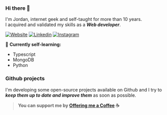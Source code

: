### Hi there 👋 
I'm Jordan, internet geek and self-taught for more than 10 years.<br>
I acquired and validated my skills as a ***Web developer***.

[![Website](https://img.shields.io/badge/Website-efefef?style=for-the-badge)](https://jordnat.dev)
[![Linkedin](https://img.shields.io/badge/LinkedIn-0077B5?style=for-the-badge&logo=linkedin&logoColor=white)](https://fr.linkedin.com/in/jordan-nataf)
[![Instagram](https://img.shields.io/badge/Instagram-E4405F?style=for-the-badge&logo=instagram&logoColor=white)](https://www.instagram.com/jordnat)

🌱 **Currently self-learning:**
- Typescript
- MongoDB
- Python

### Github projects

I'm developing some open-source projects available on Github and I try to ***keep them up to date and improve them*** as soon as possible.

> **You can support me by [Offering me a Coffee](https://www.buymeacoffee.com/jornatf) ☕️**

